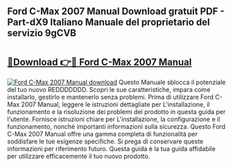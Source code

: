 ## Ford C-Max 2007 Manual Download gratuit PDF - Part-dX9 Italiano Manuale del proprietario del servizio 9gCVB

# <h2><a href="http://dfdklyh.blite.top/?on=Ford+C-Max+2007+Manual">🔗Download 👉🔴 Ford C-Max 2007 Manual</a></h2>

[![Ford C-Max 2007 Manual download](https://i.imgur.com/lujVjoI.png)](http://dfdklyh.blite.top/?on=Ford+C-Max+2007+Manual)
Questo Manuale sblocca il potenziale del tuo nuovo REDDDDDDD. Scopri le sue caratteristiche, impara come installarlo, gestirlo e mantenerlo senza problemi. Prima di utilizzare Ford C-Max 2007 Manual, leggere le istruzioni dettagliate per L'installazione, il funzionamento e la risoluzione dei problemi del prodotto in questa guida per l'utente. Fornisce istruzioni chiare per L'installazione, la configurazione e il funzionamento, nonché importanti informazioni sulla sicurezza. Questo Ford C-Max 2007 Manual offre una gamma completa di funzionalità per soddisfare le tue esigenze specifiche. Si prega di conservare queste informazioni per riferimento futuro. Questa guida è la tua guida affidabile per utilizzare efficacemente il tuo nuovo prodotto.
